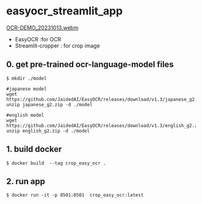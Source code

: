 # easyocr_streamlit_app

[OCR-DEMO_20231013.webm](https://github.com/tkys/easyocr_streamlit_app/assets/24400946/905ee24a-d85f-4a81-80e5-553b41899a9f)

- EasyOCR :for OCR
- Streamlit-cropper : for crop image

## 0. get pre-trained ocr-language-model files

```
$ mkdir ./model

#japanese model
wget https://github.com/JaidedAI/EasyOCR/releases/download/v1.3/japanese_g2.zip
unzip japanese_g2.zip -d ./model

#english model
wget https://github.com/JaidedAI/EasyOCR/releases/download/v1.3/english_g2.zip
unzip english_g2.zip -d ./model

```
## 1. build docker

```
$ docker build  --tag crop_easy_ocr .
```


## 2. run app
```
$ docker run -it -p 8501:8501  crop_easy_ocr:latest
```
